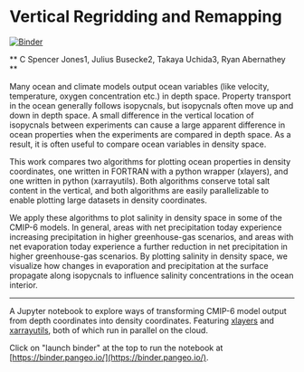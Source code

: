 # Vertical Regridding and Remapping

[![Binder](https://binder.pangeo.io/badge_logo.svg)](https://binder.pangeo.io/v2/gh/cspencerjones/vertical_regridding/master)

** C Spencer Jones1, Julius Busecke2, Takaya Uchida3, Ryan Abernathey **

Many ocean and climate models output ocean variables (like velocity, temperature, oxygen concentration etc.) in depth space. Property transport in the ocean generally follows isopycnals, but isopycnals often move up and down in depth space. A small difference in the vertical location of isopycnals between experiments can cause a large apparent difference in ocean properties when the experiments are compared in depth space. As a result, it is often useful to compare ocean variables in density space.

This work compares two algorithms for plotting ocean properties in density coordinates, one written in FORTRAN with a python wrapper (xlayers), and one written in python (xarrayutils). Both algorithms conserve total salt content in the vertical, and both algorithms are easily parallelizable to enable plotting large datasets in density coordinates.

We apply these algorithms to plot salinity in density space in some of the CMIP-6 models. In general, areas with net precipitation today experience increasing precipitation in higher greenhouse-gas scenarios, and areas with net evaporation today experience a further reduction in net precipitation in higher greenhouse-gas scenarios. By plotting salinity in density space, we visualize how changes in evaporation and precipitation at the surface propagate along isopycnals to influence salinity concentrations in the ocean interior.

----

A Jupyter notebook to explore ways of transforming CMIP-6 model output from depth coordinates into density coordinates. Featuring [xlayers](https://github.com/cspencerjones/xlayers) and [xarrayutils](https://github.com/jbusecke/xarrayutils), both of which run in parallel on the cloud.

Click on "launch binder" at the top to run the notebook at [https://binder.pangeo.io/](https://binder.pangeo.io/).
